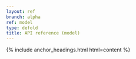 ```yaml
---
layout: ref
branch: alpha
ref: model
type: defold
title: API reference (model)
---
```

{% include anchor_headings.html html=content %}
